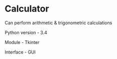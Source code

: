 # Calculator
Can perform arithmetic & trigonometric calculations

Python version - 3.4

Module - Tkinter

Interface - GUI
